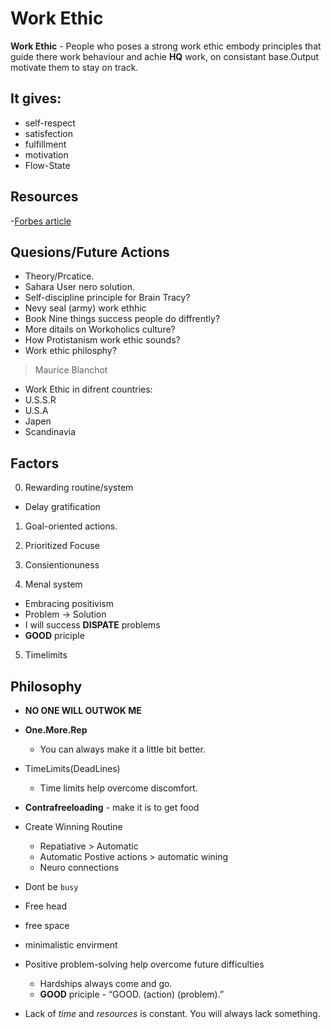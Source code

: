 # Work Ethic

**Work Ethic** - People who poses a strong work ethic embody principles that guide there work behaviour and achie **HQ** work, on consistant base.Output motivate them to stay on track.  

## It gives:

- self-respect
- satisfection
- fulfillment
- motivation
- Flow-State

## Resources

 -[Forbes article](https://www.forbes.com/sites/andyswan/2016/10/05/7-work-ethic-commandments-for-an-entrepreneur/?sh=59e60614ce6a)

## Quesions/Future Actions

-  Theory/Prcatice.
-  Sahara User nero solution.
-  Self-discipline principle for Brain Tracy?
-  Nevy seal (army) work ethhic
-  Book Nine things success people do diffrently?
-  More ditails on Workoholics culture?
-  How Protistanism work ethic sounds?
-  Work ethic philosphy?
> Maurice Blanchot 
-  Work Ethic in difrent countries:
  - U.S.S.R
  - U.S.A
  - Japen
  - Scandinavia

## Factors

0. Rewarding routine/system
 - Delay gratification

1. Goal-oriented actions.
2. Prioritized Focuse

3. Consientionuness	

4. Menal system
  - Embracing positivism
  - Problem -> Solution
  - I will success **DISPATE** problems
  - **GOOD** priciple 
5. Timelimits

## Philosophy 

- **NO ONE WILL OUTWOK ME**

- **One.More.Rep**
  - You can always make it a little bit better.

- TimeLimits(DeadLines)	
  - Time limits help overcome discomfort.

- **Contrafreeloading** - make it is to get food

- Create Winning Routine
  - Repatiative > Automatic
  - Automatic Postive actions > automatic wining
  - Neuro connections

- Dont be `busy`
 - Free head 
 - free space
 - minimalistic envirment


- Positive problem-solving help overcome future difficulties
  - Hardships always come and go.
  - **GOOD** priciple - “GOOD. (action) (problem).”

- Lack of *time* and *resources* is constant.  You will always lack something.
